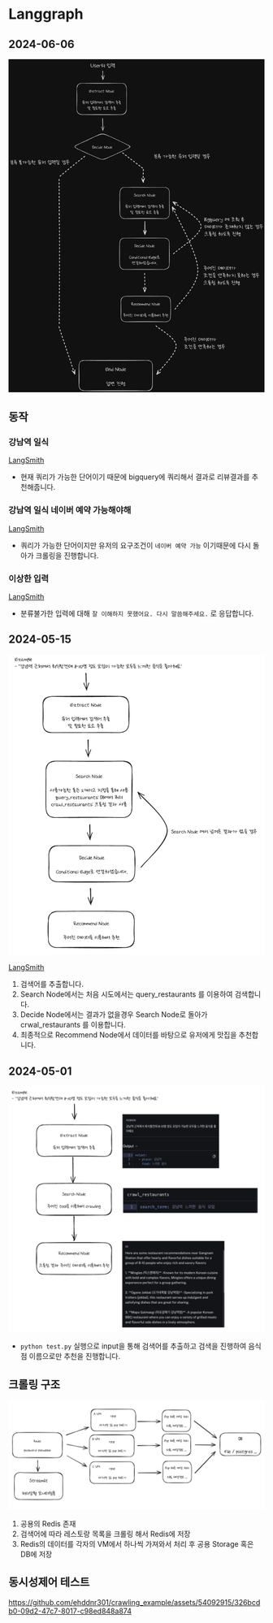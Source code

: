 # Langgraph

## 2024-06-06

![아키텍처4](./images/image5.png)

## 동작

### 강남역 일식

[LangSmith](https://smith.langchain.com/public/9f41de33-ba73-4a5e-8df9-88aa72f8e858/r)

- 현재 쿼리가 가능한 단어이기 때문에 bigquery에 쿼리해서 결과로 리뷰결과를 추천해줍니다.

### 강남역 일식 네이버 예약 가능해야해

[LangSmith](https://smith.langchain.com/public/b429e94e-7b4f-40cf-baf1-9de992eb8aa5/r)

- 쿼리가 가능한 단어이지만 유저의 요구조건이 `네이버 예약 가능` 이기때문에 다시 돌아가 크롤링을 진행합니다.

### 이상한 입력

[LangSmith](https://smith.langchain.com/public/13eabf03-ccd5-49b8-9334-78e2a8479be5/r)

- 분류불가한 입력에 대해 `잘 이해하지 못했어요. 다시 말씀해주세요.` 로 응답합니다.

## 2024-05-15

![아키텍처3](./images/image4.png)

[LangSmith](https://smith.langchain.com/public/22005f26-0bcd-4da3-9c4e-191ddf33c12d/r)
1. 검색어를 추출합니다.
2. Search Node에서는 처음 시도에서는 query_restaurants 를 이용하여 검색합니다.
3. Decide Node에서는 결과가 없을경우 Search Node로 돌아가 crwal_restaurants 를 이용합니다.
4. 최종적으로 Recommend Node에서 데이터를 바탕으로 유저에게 맛집을 추천합니다.

## 2024-05-01

![아키텍처2](./images/image3.png)

- `python test.py` 실행으로 input을 통해 검색어를 추출하고 검색을 진행하여 음식점 이름으로만 추천을 진행합니다.

## 크롤링 구조

![아키텍처](./images/image.png)

1. 공용의 Redis 존재
2. 검색어에 따라 레스토랑 목록을 크롤링 해서 Redis에 저장
3. Redis의 데이터를 각자의 VM에서 하나씩 가져와서 처리 후 공용 Storage 혹은 DB에 저장

## 동시성제어 테스트

https://github.com/ehddnr301/crawling_example/assets/54092915/326bcdb0-09d2-47c7-8017-c98ed848a874
